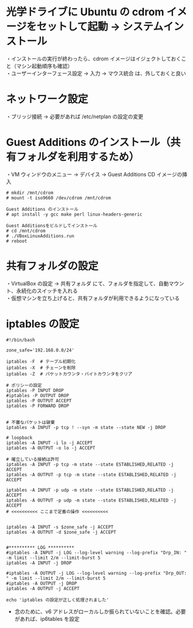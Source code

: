 # 光学ドライブに Ubuntu の cdrom イメージをセットして起動 -> システムインストール
・インストールの実行が終わったら、cdrom イメージはイジェクトしておくこと（マシン起動順序も確認）  
・ユーザーインターフェース設定 -> 入力 -> マウス統合 は、外しておくと良い

# ネットワーク設定
・ブリッジ接続 -> 必要があれば /etc/netplan の設定の変更

# Guest Additions のインストール（共有フォルダを利用するため）
・VM ウィンドウのメニュー -> デバイス -> Guest Additions CD イメージの挿入
```
# mkdir /mnt/cdrom
# mount -t iso9660 /dev/cdrom /mnt/cdrom

Guest Additions のインストール
# apt install -y gcc make perl linux-headers-generic

Guest Additionsをビルドしてインストール
# cd /mnt/cdrom
# ./VBoxLinuxAdditions.run
# reboot
```

# 共有フォルダの設定
・VirtualBox の設定 -> 共有フォルダ にて、フォルダを指定して、自動マウント、永続化のスイッチを入れる  
・仮想マシンを立ち上げると、共有フォルダが利用できるようになっている

# iptables の設定

```
#!/bin/bash

zone_safe='192.168.0.0/24'

iptables -F  # テーブル初期化
iptables -X  # チェーンを削除
iptables -Z  # パケットカウンタ・バイトカウンタをクリア

# ポリシーの設定
iptables -P INPUT DROP
#iptables -P OUTPUT DROP
iptables -P OUTPUT ACCEPT
iptables -P FORWARD DROP


# 不審なパケットは破棄
iptables -A INPUT -p tcp ! --syn -m state --state NEW -j DROP

# loopback
iptables -A INPUT -i lo -j ACCEPT
iptables -A OUTPUT -o lo -j ACCEPT

# 確立している接続は許可
iptables -A INPUT -p tcp -m state --state ESTABLISHED,RELATED -j ACCEPT
iptables -A OUTPUT -p tcp -m state --state ESTABLISHED,RELATED -j ACCEPT

iptables -A INPUT -p udp -m state --state ESTABLISHED,RELATED -j ACCEPT
iptables -A OUTPUT -p udp -m state --state ESTABLISHED,RELATED -j ACCEPT
# <<<<<<<<<< ここまで定番の操作 <<<<<<<<<<


iptables -A INPUT -s $zone_safe -j ACCEPT
iptables -A OUTPUT -d $zone_safe -j ACCEPT


#********** LOG **********
#iptables -A INPUT -j LOG --log-level warning --log-prefix "Drp_IN: " -m limit --limit 2/m --limit-burst 5
iptables -A INPUT -j DROP

#iptables -A OUTPUT -j LOG --log-level warning --log-prefix "Drp_OUT: " -m limit --limit 2/m --limit-burst 5
#iptables -A OUTPUT -j DROP
iptables -A OUTPUT -j ACCEPT

echo 'iptables の設定が正しく処理されました'
```

* 念のために、v6 アドレスがローカルしか振られていないことを確認。必要があれば、ip6tables を設定


